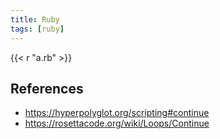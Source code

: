 ```yaml
---
title: Ruby
tags: [ruby]
---
```


{{< r "a.rb" >}}

## References

- <https://hyperpolyglot.org/scripting#continue>
- <https://rosettacode.org/wiki/Loops/Continue>
